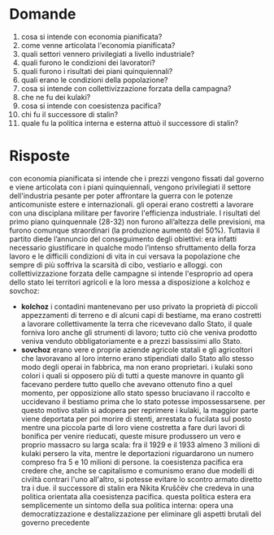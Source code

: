 # Domande
1) cosa si intende con economia pianificata?
2) come venne articolata l'economia pianificata?
3) quali settori vennero privilegiati a livello industriale?
4) quali furono le condizioni dei lavoratori?
5) quali furono i risultati dei piani quinquiennali?
6) quali erano le condizioni della popolazione?
7) cosa si intende con collettivizzazione forzata della campagna?
8) che ne fu dei kulaki?
9) cosa si intende con coesistenza pacifica?
10) chi fu il successore di stalin?
11) quale fu la politica interna e esterna attuò il successore di stalin?

# Risposte
con economia pianificata si intende che i prezzi vengono fissati dal governo e viene articolata con i piani quinquiennali, vengono privilegiati il settore dell'industria pesante per poter affrontare la guerra con le potenze anticomuniste estere e internazionali. gli operai erano costretti a lavorare con una disciplana militare per favorire l'efficienza industriale. I risultati del primo piano quinquennale (28-32) non furono all’altezza delle previsioni, ma furono comunque straordinari (la produzione aumentò del 50%). Tuttavia il partito diede l’annuncio del conseguimento degli obiettivi: era infatti necessario giustificare in qualche modo l’intenso sfruttamento della forza lavoro e le difficili condizioni di vita in cui versava la popolazione che sempre di più soffriva la scarsità di cibo, vestiario e alloggi.
con collettivizzazione forzata delle campagne si intende l'esproprio ad opera dello stato lei territori agricoli e la loro messa a disposizione a kolchoz e sovchoz:
- **kolchoz** i contadini mantenevano per uso privato la proprietà di piccoli appezzamenti di terreno e di alcuni capi di bestiame, ma erano costretti a lavorare collettivamente la terra che ricevevano dallo Stato, il quale forniva loro anche gli strumenti di lavoro; tutto ciò che veniva prodotto veniva venduto obbligatoriamente e a prezzi bassissimi allo Stato.
- **sovchoz** erano vere e proprie aziende agricole statali e gli agricoltori che lavoravano al loro interno erano stipendiati dallo Stato allo stesso modo degli operai in fabbrica, ma non erano proprietari.
i kulaki sono colori i quali si opposero più di tutti a queste manovre in quanto gli facevano perdere tutto quello che avevano ottenuto fino a quel momento, per opposizione allo stato spesso bruciavano il raccolto e uccidevano il bestiamo prima che lo stato potesse impossessarsene. per questo motivo stalin si adopera per reprimere i kulaki, la maggior parte viene deportata per poi morire di stenti, arrestata o fucilata sul posto mentre una piccola parte di loro viene costretta a fare duri lavori di bonifica per venire rieducati, queste misure produssero un vero e proprio massacro su larga scala: fra il 1929 e il 1933 almeno 3 milioni di kulaki persero la vita, mentre le deportazioni riguardarono un numero compreso fra 5 e 10 milioni di persone.
la coesistenza pacifica era credere che, anche se capitalismo e comunismo erano due modelli di civiltà contrari l'uno all'altro, si potesse evitare lo scontro armato diretto tra i due. il successore di stalin era Nikita Kruščëv che credeva in una politica orientata alla coesistenza pacifica. questa politica estera era semplicemente un sintomo della sua politica interna: opera una democratizzazione e destalizzazione per eliminare gli aspetti brutali del governo precedente